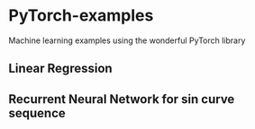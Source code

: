 # PyTorch-examples

Machine learning examples using the wonderful PyTorch library

## Linear Regression

## Recurrent Neural Network for sin curve sequence
